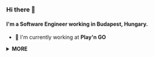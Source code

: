 ### Hi there 👋

#### I'm a Software Engineer working in Budapest, Hungary.
- 🏢 I'm currently working at **Play'n GO**

<details>
  <summary>
    <strong>MORE</strong>
  </summary>
  <br>
  ![My github stats](https://github-readme-stats.vercel.app/api?username=rdarida&show_icons=true)
</details>

<!--
**rdarida/rdarida** is a ✨ _special_ ✨ repository because its `README.md` (this file) appears on your GitHub profile.

Here are some ideas to get you started:

- 🔭 I’m currently working on ...
- 🌱 I’m currently learning ...
- 👯 I’m looking to collaborate on ...
- 🤔 I’m looking for help with ...
- 💬 Ask me about ...
- 📫 How to reach me: ...
- 😄 Pronouns: ...
- ⚡ Fun fact: ...
-->
